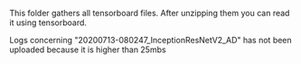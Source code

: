 This folder gathers all tensorboard files. After unzipping them you can read it using tensorboard.

Logs concerning "20200713-080247_InceptionResNetV2_AD" has not been uploaded because it is higher than 25mbs
